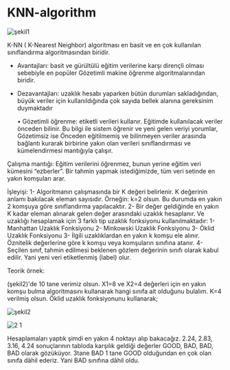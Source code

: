 # KNN-algorithm

![şekil1](https://user-images.githubusercontent.com/65572032/159425143-e07117ca-e3de-4633-a21a-2fddff4400a9.png)

K-NN ( K-Nearest Neighbor) algoritması en basit ve en çok kullanılan sınıflandırma algoritmasından biridir. 
-	Avantajları: basit ve gürültülü eğitim verilerine karşı dirençli olması sebebiyle en popüler Gözetimli makine öğrenme algoritmalarından biridir.
-	Dezavantajları: uzaklık hesabı yaparken bütün durumları sakladığından, büyük veriler için kullanıldığında çok sayıda bellek alanına gereksinim duymaktadır

      •	Gözetimli öğrenme: etiketli verileri kullanır. Eğitimde kullanılacak veriler önceden bilinir. Bu bilgi ile sistem öğrenir ve yeni gelen veriyi yorumlar, Gözetimsiz ise Önceden eğitilmemiş ve bilinmeyen veriler arasında bağlantı kurarak birbirine yakın olan verileri sınıflandırması ve kümelendirmesi mantığıyla çalışır.


Çalışma mantığı:
Eğitim verilerini öğrenmez, bunun yerine eğitim veri kümesini “ezberler”. Bir tahmin yapmak istediğimizde, tüm veri setinde en yakın komşuları arar.


İşleyişi:
1-	Algoritmanın çalışmasında bir K değeri belirlenir. K değerinin anlamı bakılacak eleman sayısıdır. Örneğin: k=2 olsun. Bu durumda en yakın 2 komşuya göre sınıflandırma yapılacaktır.
2-	Bir değer geldiğinde en yakın K kadar eleman alınarak gelen değer arasındaki uzaklık hesaplanır. Ve uzaklığı hesaplamak için 3 farklı tip uzaklık fonksiyonu kullanılmaktadır: 
1- Manhattan Uzaklık Fonksiyonu	 2- Minkowski Uzaklık Fonksiyonu 3- Öklid Uzaklık Fonksiyonu
3-	İlgili uzaklıklardan en yakın k komşu ele alınır. Öznitelik değerlerine göre k komşu veya komşuların sınıfına atanır.
4-	Seçilen sınıf, tahmin edilmesi beklenen gözlem değerinin sınıfı olarak kabul edilir. Yani yeni veri etiketlenmiş (label) olur.





Teorik örnek:


(şekil2)'de 10 tane verimiz olsun. X1=8 ve X2=4 değerleri için en yakın komşu bulma algoritmasını kullanarak hangi sınıfa ait olduğunu bulalım. K=4 verilmiş olsun. Öklid uzaklık fonksiyonunu kullanarak;

![şekil2](https://user-images.githubusercontent.com/65572032/159424762-52b9b4de-3d2e-4a02-a2d4-429afc62c29d.png)


![2 1](https://user-images.githubusercontent.com/65572032/159425231-ab2efa3d-5878-4b12-a97c-5d42b6e6ff5a.png)






Hesaplamaları yaptık şimdi en yakın 4 noktayı alıp bakacağız. 2.24, 2.83, 3.16, 4.24 sonuçlarının tabloda karşılık geldiği değerler GOOD, BAD, BAD, BAD olarak gözüküyor. 3tane BAD 1 tane GOOD olduğundan en çok olan sınıfa dâhil ederiz. Yani BAD sınıfına dâhil oldu.








